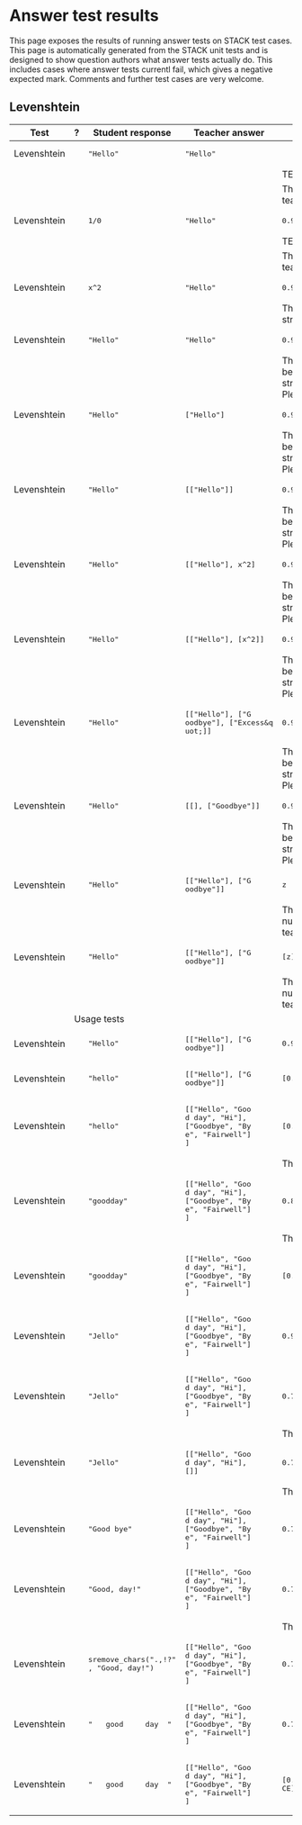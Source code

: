 # Answer test results

This page exposes the results of running answer tests on STACK test cases.  This page is automatically generated from the STACK unit tests and is designed to show question authors what answer tests actually do.  This includes cases where answer tests currentl fail, which gives a negative expected mark.  Comments and further test cases are very welcome.



<h2>Levenshtein</h2><div class="no-overflow"><table class="flexible table table-striped table-hover generaltable generalbox stacktestsuite"><thead><tr><th class="header c0" scope="col">Test<div class="commands"></div></th><th class="header c1" scope="col">?<div class="commands"></div></th><th class="header c2" scope="col">Student response<div class="commands"></div></th><th class="header c3" scope="col">Teacher answer<div class="commands"></div></th><th class="header c4" scope="col">Opt<div class="commands"></div></th><th class="header c5" scope="col">Mark<div class="commands"></div></th><th class="header c6" scope="col">Answer note<div class="commands"></div></th>
</tr></thead><tbody>
<tr class="pass">
  <td class="cell c0">Levenshtein</td>
  <td class="cell c1"><span style="color:green;"><i class="fa fa-check"></i></span></td>
  <td class="cell c2"><pre>&quot;Hello&quot;</pre></td>
  <td class="cell c3"><pre>&quot;Hello&quot;</pre></td>
  <td class="cell c4"></td>
  <td class="cell c5">0</td>
  <td class="cell c6">STACKERROR_OPTION.</td>
</tr>
<tr class="pass">
  <td class="cell c0"><td colspan="2"></td></td>
  <td class="cell c1"><td colspan="4">TEST_FAILED</td></td>
</tr>
<tr class="pass">
  <td class="cell c0"><td colspan="2"></td></td>
  <td class="cell c1"><td colspan="4">The answer test failed to execute correctly: please alert your teacher. Missing option when executing the test. </td></td>
</tr>
<tr class="expectedfail">
  <td class="cell c0">Levenshtein</td>
  <td class="cell c1"><span style="color:orange;"><i class="fa fa-adjust"></i></span></td>
  <td class="cell c2"><pre>1/0</pre></td>
  <td class="cell c3"><pre>&quot;Hello&quot;</pre></td>
  <td class="cell c4"><pre>0.9</pre></td>
  <td class="cell c5">-1</td>
  <td class="cell c6">ATLevenshtein_STACKERROR_SAns.</td>
</tr>
<tr class="expectedfail">
  <td class="cell c0"><td colspan="2"></td></td>
  <td class="cell c1"><td colspan="4">TEST_FAILED</td></td>
</tr>
<tr class="expectedfail">
  <td class="cell c0"><td colspan="2"></td></td>
  <td class="cell c1"><td colspan="4">The answer test failed to execute correctly: please alert your teacher. Division by zero.</td></td>
</tr>
<tr class="pass">
  <td class="cell c0">Levenshtein</td>
  <td class="cell c1"><span style="color:green;"><i class="fa fa-check"></i></span></td>
  <td class="cell c2"><pre>x^2</pre></td>
  <td class="cell c3"><pre>&quot;Hello&quot;</pre></td>
  <td class="cell c4"><pre>0.9</pre></td>
  <td class="cell c5">0</td>
  <td class="cell c6">ATLevenshtein_SA_not_string.</td>
</tr>
<tr class="pass">
  <td class="cell c0"><td colspan="2"></td></td>
  <td class="cell c1"><td colspan="4">The first argument to the Levenshtein answer test must be a string. The test failed. Please contact your teacher.</td></td>
</tr>
<tr class="pass">
  <td class="cell c0">Levenshtein</td>
  <td class="cell c1"><span style="color:green;"><i class="fa fa-check"></i></span></td>
  <td class="cell c2"><pre>&quot;Hello&quot;</pre></td>
  <td class="cell c3"><pre>&quot;Hello&quot;</pre></td>
  <td class="cell c4"><pre>0.9</pre></td>
  <td class="cell c5">0</td>
  <td class="cell c6">ATLevenshtein_SB_malformed.</td>
</tr>
<tr class="pass">
  <td class="cell c0"><td colspan="2"></td></td>
  <td class="cell c1"><td colspan="4">The second argument to the Levenshtein answer test must be in the form [allow, deny] where each item is a list of strings. This argument is malformed and so the test failed. Please contact your teacher.</td></td>
</tr>
<tr class="pass">
  <td class="cell c0">Levenshtein</td>
  <td class="cell c1"><span style="color:green;"><i class="fa fa-check"></i></span></td>
  <td class="cell c2"><pre>&quot;Hello&quot;</pre></td>
  <td class="cell c3"><pre>[&quot;Hello&quot;]</pre></td>
  <td class="cell c4"><pre>0.9</pre></td>
  <td class="cell c5">0</td>
  <td class="cell c6">ATLevenshtein_SB_malformed.</td>
</tr>
<tr class="pass">
  <td class="cell c0"><td colspan="2"></td></td>
  <td class="cell c1"><td colspan="4">The second argument to the Levenshtein answer test must be in the form [allow, deny] where each item is a list of strings. This argument is malformed and so the test failed. Please contact your teacher.</td></td>
</tr>
<tr class="pass">
  <td class="cell c0">Levenshtein</td>
  <td class="cell c1"><span style="color:green;"><i class="fa fa-check"></i></span></td>
  <td class="cell c2"><pre>&quot;Hello&quot;</pre></td>
  <td class="cell c3"><pre>[[&quot;Hello&quot;]]</pre></td>
  <td class="cell c4"><pre>0.9</pre></td>
  <td class="cell c5">0</td>
  <td class="cell c6">ATLevenshtein_SB_malformed.</td>
</tr>
<tr class="pass">
  <td class="cell c0"><td colspan="2"></td></td>
  <td class="cell c1"><td colspan="4">The second argument to the Levenshtein answer test must be in the form [allow, deny] where each item is a list of strings. This argument is malformed and so the test failed. Please contact your teacher.</td></td>
</tr>
<tr class="pass">
  <td class="cell c0">Levenshtein</td>
  <td class="cell c1"><span style="color:green;"><i class="fa fa-check"></i></span></td>
  <td class="cell c2"><pre>&quot;Hello&quot;</pre></td>
  <td class="cell c3"><pre>[[&quot;Hello&quot;], x^2]</pre></td>
  <td class="cell c4"><pre>0.9</pre></td>
  <td class="cell c5">0</td>
  <td class="cell c6">ATLevenshtein_SB_malformed.</td>
</tr>
<tr class="pass">
  <td class="cell c0"><td colspan="2"></td></td>
  <td class="cell c1"><td colspan="4">The second argument to the Levenshtein answer test must be in the form [allow, deny] where each item is a list of strings. This argument is malformed and so the test failed. Please contact your teacher.</td></td>
</tr>
<tr class="pass">
  <td class="cell c0">Levenshtein</td>
  <td class="cell c1"><span style="color:green;"><i class="fa fa-check"></i></span></td>
  <td class="cell c2"><pre>&quot;Hello&quot;</pre></td>
  <td class="cell c3"><pre>[[&quot;Hello&quot;], [x^2]]</pre></td>
  <td class="cell c4"><pre>0.9</pre></td>
  <td class="cell c5">0</td>
  <td class="cell c6">ATLevenshtein_SB_malformed.</td>
</tr>
<tr class="pass">
  <td class="cell c0"><td colspan="2"></td></td>
  <td class="cell c1"><td colspan="4">The second argument to the Levenshtein answer test must be in the form [allow, deny] where each item is a list of strings. This argument is malformed and so the test failed. Please contact your teacher.</td></td>
</tr>
<tr class="pass">
  <td class="cell c0">Levenshtein</td>
  <td class="cell c1"><span style="color:green;"><i class="fa fa-check"></i></span></td>
  <td class="cell c2"><pre>&quot;Hello&quot;</pre></td>
  <td class="cell c3"><pre>[[&quot;Hello&quot;], [&quot;G
oodbye&quot;], [&quot;Excess&q
uot;]]</pre></td>
  <td class="cell c4"><pre>0.9</pre></td>
  <td class="cell c5">0</td>
  <td class="cell c6">ATLevenshtein_SB_malformed.</td>
</tr>
<tr class="pass">
  <td class="cell c0"><td colspan="2"></td></td>
  <td class="cell c1"><td colspan="4">The second argument to the Levenshtein answer test must be in the form [allow, deny] where each item is a list of strings. This argument is malformed and so the test failed. Please contact your teacher.</td></td>
</tr>
<tr class="pass">
  <td class="cell c0">Levenshtein</td>
  <td class="cell c1"><span style="color:green;"><i class="fa fa-check"></i></span></td>
  <td class="cell c2"><pre>&quot;Hello&quot;</pre></td>
  <td class="cell c3"><pre>[[], [&quot;Goodbye&quot;]]</pre></td>
  <td class="cell c4"><pre>0.9</pre></td>
  <td class="cell c5">0</td>
  <td class="cell c6">ATLevenshtein_SB_malformed.</td>
</tr>
<tr class="pass">
  <td class="cell c0"><td colspan="2"></td></td>
  <td class="cell c1"><td colspan="4">The second argument to the Levenshtein answer test must be in the form [allow, deny] where each item is a list of strings. This argument is malformed and so the test failed. Please contact your teacher.</td></td>
</tr>
<tr class="pass">
  <td class="cell c0">Levenshtein</td>
  <td class="cell c1"><span style="color:green;"><i class="fa fa-check"></i></span></td>
  <td class="cell c2"><pre>&quot;Hello&quot;</pre></td>
  <td class="cell c3"><pre>[[&quot;Hello&quot;], [&quot;G
oodbye&quot;]]</pre></td>
  <td class="cell c4"><pre>z</pre></td>
  <td class="cell c5">0</td>
  <td class="cell c6">ATLevenshtein_tol_not_number.</td>
</tr>
<tr class="pass">
  <td class="cell c0"><td colspan="2"></td></td>
  <td class="cell c1"><td colspan="4">The tolerance in the Levenshtein answer test must be a number, but is not. The test failed. Please contact your teacher.</td></td>
</tr>
<tr class="pass">
  <td class="cell c0">Levenshtein</td>
  <td class="cell c1"><span style="color:green;"><i class="fa fa-check"></i></span></td>
  <td class="cell c2"><pre>&quot;Hello&quot;</pre></td>
  <td class="cell c3"><pre>[[&quot;Hello&quot;], [&quot;G
oodbye&quot;]]</pre></td>
  <td class="cell c4"><pre>[z]</pre></td>
  <td class="cell c5">0</td>
  <td class="cell c6">ATLevenshtein_tol_not_number.</td>
</tr>
<tr class="pass">
  <td class="cell c0"><td colspan="2"></td></td>
  <td class="cell c1"><td colspan="4">The tolerance in the Levenshtein answer test must be a number, but is not. The test failed. Please contact your teacher.</td></td>
</tr>
<tr class="notes">
  <td class="cell c0"><td colspan="6">Usage tests</td></td>
</tr>
<tr class="pass">
  <td class="cell c0">Levenshtein</td>
  <td class="cell c1"><span style="color:green;"><i class="fa fa-check"></i></span></td>
  <td class="cell c2"><pre>&quot;Hello&quot;</pre></td>
  <td class="cell c3"><pre>[[&quot;Hello&quot;], [&quot;G
oodbye&quot;]]</pre></td>
  <td class="cell c4"><pre>0.9</pre></td>
  <td class="cell c5">1</td>
  <td class="cell c6">ATLevenshtein_true: [[1.0,"Hello"],[0.0,"Goodbye"]].</td>
</tr>
<tr class="pass">
  <td class="cell c0">Levenshtein</td>
  <td class="cell c1"><span style="color:green;"><i class="fa fa-check"></i></span></td>
  <td class="cell c2"><pre>&quot;hello&quot;</pre></td>
  <td class="cell c3"><pre>[[&quot;Hello&quot;], [&quot;G
oodbye&quot;]]</pre></td>
  <td class="cell c4"><pre>[0.9]</pre></td>
  <td class="cell c5">1</td>
  <td class="cell c6">ATLevenshtein_true: [[1.0,"Hello"],[0.0,"Goodbye"]].</td>
</tr>
<tr class="pass">
  <td class="cell c0">Levenshtein</td>
  <td class="cell c1"><span style="color:green;"><i class="fa fa-check"></i></span></td>
  <td class="cell c2"><pre>&quot;hello&quot;</pre></td>
  <td class="cell c3"><pre>[[&quot;Hello&quot;, &quot;Goo
d day&quot;, &quot;Hi&quot;], 
[&quot;Goodbye&quot;, &quot;By
e&quot;, &quot;Fairwell&quot;]
]</pre></td>
  <td class="cell c4"><pre>[0.8, CASE]</pre></td>
  <td class="cell c5">1</td>
  <td class="cell c6">ATLevenshtein_match: [[0.8,"Hello"],[0.25,"Fairwell"]].</td>
</tr>
<tr class="pass">
  <td class="cell c0"><td colspan="2"></td></td>
  <td class="cell c1"><td colspan="4">The closest match was "<span class="filter_mathjaxloader_equation"><span class="nolink">\(\mbox{Hello}\)</span></span>".</td></td>
</tr>
<tr class="pass">
  <td class="cell c0">Levenshtein</td>
  <td class="cell c1"><span style="color:green;"><i class="fa fa-check"></i></span></td>
  <td class="cell c2"><pre>&quot;goodday&quot;</pre></td>
  <td class="cell c3"><pre>[[&quot;Hello&quot;, &quot;Goo
d day&quot;, &quot;Hi&quot;], 
[&quot;Goodbye&quot;, &quot;By
e&quot;, &quot;Fairwell&quot;]
]</pre></td>
  <td class="cell c4"><pre>0.8</pre></td>
  <td class="cell c5">1</td>
  <td class="cell c6">ATLevenshtein_match: [[0.875,"Good day"],[0.57143,"Goodbye"]].</td>
</tr>
<tr class="pass">
  <td class="cell c0"><td colspan="2"></td></td>
  <td class="cell c1"><td colspan="4">The closest match was "<span class="filter_mathjaxloader_equation"><span class="nolink">\(\mbox{Good day}\)</span></span>".</td></td>
</tr>
<tr class="pass">
  <td class="cell c0">Levenshtein</td>
  <td class="cell c1"><span style="color:green;"><i class="fa fa-check"></i></span></td>
  <td class="cell c2"><pre>&quot;goodday&quot;</pre></td>
  <td class="cell c3"><pre>[[&quot;Hello&quot;, &quot;Goo
d day&quot;, &quot;Hi&quot;], 
[&quot;Goodbye&quot;, &quot;By
e&quot;, &quot;Fairwell&quot;]
]</pre></td>
  <td class="cell c4"><pre>[0.8, CASE]</pre></td>
  <td class="cell c5">0</td>
  <td class="cell c6">ATLevenshtein_far: [[0.75,"Good day"],[0.42857,"Goodbye"]].</td>
</tr>
<tr class="pass">
  <td class="cell c0">Levenshtein</td>
  <td class="cell c1"><span style="color:green;"><i class="fa fa-check"></i></span></td>
  <td class="cell c2"><pre>&quot;Jello&quot;</pre></td>
  <td class="cell c3"><pre>[[&quot;Hello&quot;, &quot;Goo
d day&quot;, &quot;Hi&quot;], 
[&quot;Goodbye&quot;, &quot;By
e&quot;, &quot;Fairwell&quot;]
]</pre></td>
  <td class="cell c4"><pre>0.9</pre></td>
  <td class="cell c5">0</td>
  <td class="cell c6">ATLevenshtein_far: [[0.8,"Hello"],[0.25,"Fairwell"]].</td>
</tr>
<tr class="pass">
  <td class="cell c0">Levenshtein</td>
  <td class="cell c1"><span style="color:green;"><i class="fa fa-check"></i></span></td>
  <td class="cell c2"><pre>&quot;Jello&quot;</pre></td>
  <td class="cell c3"><pre>[[&quot;Hello&quot;, &quot;Goo
d day&quot;, &quot;Hi&quot;], 
[&quot;Goodbye&quot;, &quot;By
e&quot;, &quot;Fairwell&quot;]
]</pre></td>
  <td class="cell c4"><pre>0.75</pre></td>
  <td class="cell c5">1</td>
  <td class="cell c6">ATLevenshtein_match: [[0.8,"Hello"],[0.25,"Fairwell"]].</td>
</tr>
<tr class="pass">
  <td class="cell c0"><td colspan="2"></td></td>
  <td class="cell c1"><td colspan="4">The closest match was "<span class="filter_mathjaxloader_equation"><span class="nolink">\(\mbox{Hello}\)</span></span>".</td></td>
</tr>
<tr class="pass">
  <td class="cell c0">Levenshtein</td>
  <td class="cell c1"><span style="color:green;"><i class="fa fa-check"></i></span></td>
  <td class="cell c2"><pre>&quot;Jello&quot;</pre></td>
  <td class="cell c3"><pre>[[&quot;Hello&quot;, &quot;Goo
d day&quot;, &quot;Hi&quot;], 
[]]</pre></td>
  <td class="cell c4"><pre>0.75</pre></td>
  <td class="cell c5">1</td>
  <td class="cell c6">ATLevenshtein_match: [[0.8,"Hello"],[0,[]]].</td>
</tr>
<tr class="pass">
  <td class="cell c0"><td colspan="2"></td></td>
  <td class="cell c1"><td colspan="4">The closest match was "<span class="filter_mathjaxloader_equation"><span class="nolink">\(\mbox{Hello}\)</span></span>".</td></td>
</tr>
<tr class="pass">
  <td class="cell c0">Levenshtein</td>
  <td class="cell c1"><span style="color:green;"><i class="fa fa-check"></i></span></td>
  <td class="cell c2"><pre>&quot;Good bye&quot;</pre></td>
  <td class="cell c3"><pre>[[&quot;Hello&quot;, &quot;Goo
d day&quot;, &quot;Hi&quot;], 
[&quot;Goodbye&quot;, &quot;By
e&quot;, &quot;Fairwell&quot;]
]</pre></td>
  <td class="cell c4"><pre>0.75</pre></td>
  <td class="cell c5">0</td>
  <td class="cell c6">ATLevenshtein_deny: [[0.625,"Good day"],[0.875,"Goodbye"]].</td>
</tr>
<tr class="pass">
  <td class="cell c0">Levenshtein</td>
  <td class="cell c1"><span style="color:green;"><i class="fa fa-check"></i></span></td>
  <td class="cell c2"><pre>&quot;Good, day!&quot;</pre></td>
  <td class="cell c3"><pre>[[&quot;Hello&quot;, &quot;Goo
d day&quot;, &quot;Hi&quot;], 
[&quot;Goodbye&quot;, &quot;By
e&quot;, &quot;Fairwell&quot;]
]</pre></td>
  <td class="cell c4"><pre>0.75</pre></td>
  <td class="cell c5">1</td>
  <td class="cell c6">ATLevenshtein_match: [[0.8,"Good day"],[0.5,"Goodbye"]].</td>
</tr>
<tr class="pass">
  <td class="cell c0"><td colspan="2"></td></td>
  <td class="cell c1"><td colspan="4">The closest match was "<span class="filter_mathjaxloader_equation"><span class="nolink">\(\mbox{Good day}\)</span></span>".</td></td>
</tr>
<tr class="pass">
  <td class="cell c0">Levenshtein</td>
  <td class="cell c1"><span style="color:green;"><i class="fa fa-check"></i></span></td>
  <td class="cell c2"><pre>sremove_chars(&quot;.,!?&quot;
, &quot;Good, day!&quot;)</pre></td>
  <td class="cell c3"><pre>[[&quot;Hello&quot;, &quot;Goo
d day&quot;, &quot;Hi&quot;], 
[&quot;Goodbye&quot;, &quot;By
e&quot;, &quot;Fairwell&quot;]
]</pre></td>
  <td class="cell c4"><pre>0.75</pre></td>
  <td class="cell c5">1</td>
  <td class="cell c6">ATLevenshtein_true: [[1.0,"Good day"],[0.5,"Goodbye"]].</td>
</tr>
<tr class="pass">
  <td class="cell c0">Levenshtein</td>
  <td class="cell c1"><span style="color:green;"><i class="fa fa-check"></i></span></td>
  <td class="cell c2"><pre>&quot;   good     day  &quot;</pre></td>
  <td class="cell c3"><pre>[[&quot;Hello&quot;, &quot;Goo
d day&quot;, &quot;Hi&quot;], 
[&quot;Goodbye&quot;, &quot;By
e&quot;, &quot;Fairwell&quot;]
]</pre></td>
  <td class="cell c4"><pre>0.75</pre></td>
  <td class="cell c5">1</td>
  <td class="cell c6">ATLevenshtein_true: [[1.0,"Good day"],[0.5,"Goodbye"]].</td>
</tr>
<tr class="pass">
  <td class="cell c0">Levenshtein</td>
  <td class="cell c1"><span style="color:green;"><i class="fa fa-check"></i></span></td>
  <td class="cell c2"><pre>&quot;   good     day  &quot;</pre></td>
  <td class="cell c3"><pre>[[&quot;Hello&quot;, &quot;Goo
d day&quot;, &quot;Hi&quot;], 
[&quot;Goodbye&quot;, &quot;By
e&quot;, &quot;Fairwell&quot;]
]</pre></td>
  <td class="cell c4"><pre>[0.75, WHITESPA
CE]</pre></td>
  <td class="cell c5">0</td>
  <td class="cell c6">ATLevenshtein_far: [[0.47059,"Good day"],[0.29412,"Goodbye"]].</td>
</tr></tbody></table></div>